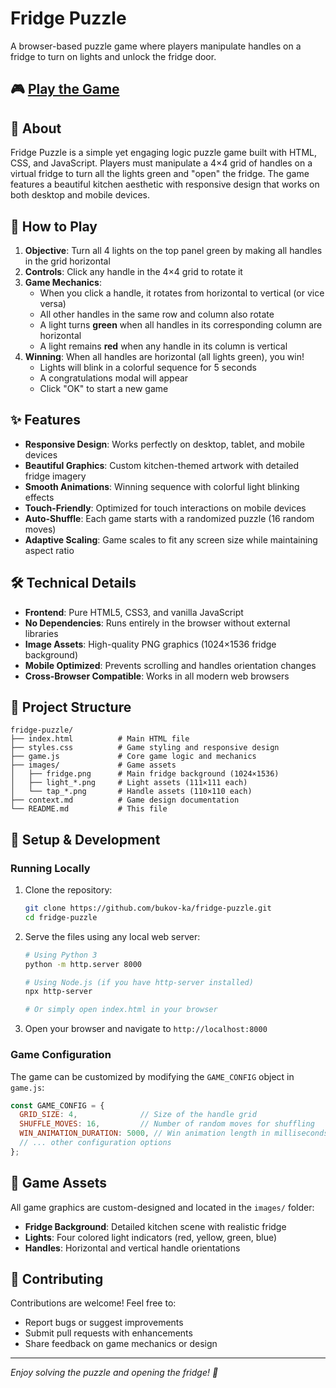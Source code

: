 # Fridge Puzzle

A browser-based puzzle game where players manipulate handles on a fridge to turn on lights and unlock the fridge door.

## 🎮 [Play the Game](https://bukov-ka.github.io/fridge-puzzle/)

## 📖 About

Fridge Puzzle is a simple yet engaging logic puzzle game built with HTML, CSS, and JavaScript. Players must manipulate a 4×4 grid of handles on a virtual fridge to turn all the lights green and "open" the fridge. The game features a beautiful kitchen aesthetic with responsive design that works on both desktop and mobile devices.

## 🎯 How to Play

1. **Objective**: Turn all 4 lights on the top panel green by making all handles in the grid horizontal
2. **Controls**: Click any handle in the 4×4 grid to rotate it
3. **Game Mechanics**: 
   - When you click a handle, it rotates from horizontal to vertical (or vice versa)
   - All other handles in the same row and column also rotate
   - A light turns **green** when all handles in its corresponding column are horizontal
   - A light remains **red** when any handle in its column is vertical
4. **Winning**: When all handles are horizontal (all lights green), you win!
   - Lights will blink in a colorful sequence for 5 seconds
   - A congratulations modal will appear
   - Click "OK" to start a new game

## ✨ Features

- **Responsive Design**: Works perfectly on desktop, tablet, and mobile devices
- **Beautiful Graphics**: Custom kitchen-themed artwork with detailed fridge imagery
- **Smooth Animations**: Winning sequence with colorful light blinking effects
- **Touch-Friendly**: Optimized for touch interactions on mobile devices
- **Auto-Shuffle**: Each game starts with a randomized puzzle (16 random moves)
- **Adaptive Scaling**: Game scales to fit any screen size while maintaining aspect ratio

## 🛠️ Technical Details

- **Frontend**: Pure HTML5, CSS3, and vanilla JavaScript
- **No Dependencies**: Runs entirely in the browser without external libraries
- **Image Assets**: High-quality PNG graphics (1024×1536 fridge background)
- **Mobile Optimized**: Prevents scrolling and handles orientation changes
- **Cross-Browser Compatible**: Works in all modern web browsers

## 📁 Project Structure

```
fridge-puzzle/
├── index.html          # Main HTML file
├── styles.css          # Game styling and responsive design
├── game.js             # Core game logic and mechanics
├── images/             # Game assets
│   ├── fridge.png      # Main fridge background (1024×1536)
│   ├── light_*.png     # Light assets (111×111 each)
│   └── tap_*.png       # Handle assets (110×110 each)
├── context.md          # Game design documentation
└── README.md           # This file
```

## 🚀 Setup & Development

### Running Locally

1. Clone the repository:
   ```bash
   git clone https://github.com/bukov-ka/fridge-puzzle.git
   cd fridge-puzzle
   ```

2. Serve the files using any local web server:
   ```bash
   # Using Python 3
   python -m http.server 8000
   
   # Using Node.js (if you have http-server installed)
   npx http-server
   
   # Or simply open index.html in your browser
   ```

3. Open your browser and navigate to `http://localhost:8000`

### Game Configuration

The game can be customized by modifying the `GAME_CONFIG` object in `game.js`:

```javascript
const GAME_CONFIG = {
  GRID_SIZE: 4,              // Size of the handle grid
  SHUFFLE_MOVES: 16,         // Number of random moves for shuffling
  WIN_ANIMATION_DURATION: 5000, // Win animation length in milliseconds
  // ... other configuration options
};
```

## 🎨 Game Assets

All game graphics are custom-designed and located in the `images/` folder:
- **Fridge Background**: Detailed kitchen scene with realistic fridge
- **Lights**: Four colored light indicators (red, yellow, green, blue)
- **Handles**: Horizontal and vertical handle orientations

## 🤝 Contributing

Contributions are welcome! Feel free to:
- Report bugs or suggest improvements
- Submit pull requests with enhancements
- Share feedback on game mechanics or design

---

*Enjoy solving the puzzle and opening the fridge! 🍕* 
